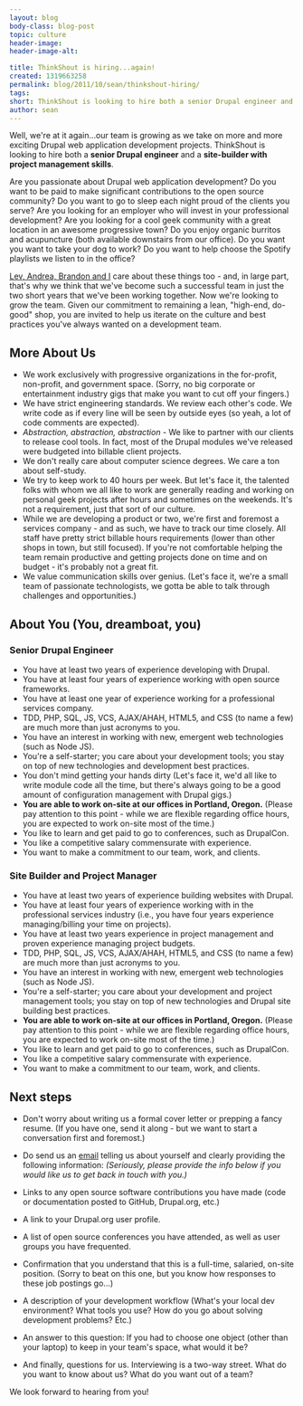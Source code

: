 ```yaml
---
layout: blog
body-class: blog-post
topic: culture
header-image:
header-image-alt:

title: ThinkShout is hiring...again!
created: 1319663258
permalink: blog/2011/10/sean/thinkshout-hiring/
tags: 
short: ThinkShout is looking to hire both a senior Drupal engineer and a site-builder.
author: sean
---
```

Well, we're at it again...our team is growing as we take on more and more exciting Drupal web application development projects. ThinkShout is looking to hire both a **senior Drupal engineer** and a **site-builder with project management skills**.

Are you passionate about Drupal web application development? Do you want to be paid to make significant contributions to the open source community? Do you want to go to sleep each night proud of the clients you serve? Are you looking for an employer who will invest in your professional development? Are you looking for a cool geek community with a great location in an awesome progressive town? Do you enjoy organic burritos and acupuncture (both available downstairs from our office). Do you want you want to take your dog to work? Do you want to help choose the Spotify playlists we listen to in the office?

[Lev, Andrea, Brandon and I](/team) care about these things too - and, in large part, that's why we think that we've become such a successful team in just the two short years that we've been working together. Now we're looking to grow the team. Given our commitment to remaining a lean, "high-end, do-good" shop, you are invited to help us iterate on the culture and best practices you've always wanted on a development team.

## More About Us ##

* We work exclusively with progressive organizations in the for-profit, non-profit, and government space. (Sorry, no big corporate or entertainment industry gigs that make you want to cut off your fingers.)
* We have strict engineering standards. We review each other's code. We write code as if every line will be seen by outside eyes (so yeah, a lot of code comments are expected).
* *Abstraction, abstraction, abstraction* - We like to partner with our clients to release cool tools. In fact, most of the Drupal modules we've released were budgeted into billable client projects.
* We don't really care about computer science degrees. We care a ton about self-study.
* We try to keep work to 40 hours per week. But let's face it, the talented folks with whom we all like to work are generally reading and working on personal geek projects after hours and sometimes on the weekends. It's not a requirement, just that sort of our culture.
* While we are developing a product or two, we're first and foremost a services company - and as such, we have to track our time closely. All staff have pretty strict billable hours requirements (lower than other shops in town, but still focused). If you're not comfortable helping the team remain productive and getting projects done on time and on budget - it's probably not a great fit.
* We value communication skills over genius. (Let's face it, we're a small team of passionate technologists, we gotta be able to talk through challenges and opportunities.)

## About You (You, dreamboat, you) ##

### Senior Drupal Engineer ###

* You have at least two years of experience developing with Drupal.
* You have at least four years of experience working with open source frameworks.
* You have at least one year of experience working for a professional services company.
* TDD, PHP, SQL, JS, VCS, AJAX/AHAH, HTML5, and CSS (to name a few) are much more than just acronyms to you.
* You have an interest in working with new, emergent web technologies (such as Node JS).
* You're a self-starter; you care about your development tools; you stay on top of new technologies and development best practices.
* You don't mind getting your hands dirty (Let's face it, we'd all like to write module code all the time, but there's always going to be a good amount of configuration management with Drupal gigs.)
* **You are able to work on-site at our offices in Portland, Oregon.** (Please pay attention to this point - while we are flexible regarding office hours, you are expected to work on-site most of the time.)
* You like to learn and get paid to go to conferences, such as DrupalCon.
* You like a competitive salary commensurate with experience.
* You want to make a commitment to our team, work, and clients.

### Site Builder and Project Manager ###

* You have at least two years of experience building websites with Drupal.
* You have at least four years of experience working with in the professional services industry (i.e., you have four years experience managing/billing your time on projects).
* You have at least two years experience in project management and proven experience managing project budgets.
* TDD, PHP, SQL, JS, VCS, AJAX/AHAH, HTML5, and CSS (to name a few) are much more than just acronyms to you.
* You have an interest in working with new, emergent web technologies (such as Node JS).
* You're a self-starter; you care about your development and project management tools; you stay on top of new technologies and Drupal site building best practices.
* **You are able to work on-site at our offices in Portland, Oregon.** (Please pay attention to this point - while we are flexible regarding office hours, you are expected to work on-site most of the time.)
* You like to learn and get paid to go to conferences, such as DrupalCon.
* You like a competitive salary commensurate with experience.
* You want to make a commitment to our team, work, and clients.

## Next steps ##

* Don't worry about writing us a formal cover letter or prepping a fancy resume. (If you have one, send it along - but we want to start a conversation first and foremost.)
* Do send us an [email](mailto:info@thinkshout.com) telling us about yourself and clearly providing the following information:  *(Seriously, please provide the info below if you would like us to get back in touch with you.)*

 * Links to any open source software contributions you have made (code or documentation posted to GitHub, Drupal.org, etc.)
 * A link to your Drupal.org user profile.
 * A list of open source conferences you have attended, as well as user groups you have frequented.
 * Confirmation that you understand that this is a full-time, salaried, on-site position. (Sorry to beat on this one, but you know how responses to these job postings go...)
 * A description of your development workflow (What's your local dev environment? What tools you use? How do you go about solving development problems? Etc.)
 * An answer to this question: If you had to choose one object (other than your laptop) to keep in your team's space, what would it be?
 * And finally, questions for us. Interviewing is a two-way street. What do you want to know about us? What do you want out of a team?

We look forward to hearing from you!
